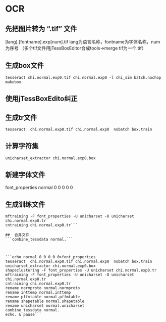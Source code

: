 # OCR
##  先把图片转为 “.tif” 文件
 [lang].[fontname].exp[num].tif
lang为语言名称，fontname为字体名称，num为序号
（多个tif文件用jTessBoxEditor合成tools->merge tif为一个.tif）
##	生成box文件
``` tesseract chi.normal.exp0.tif chi.normal.exp0 -l chi_sim batch.nochop makebox ```
##  使用jTessBoxEdito纠正

##	生成tr文件
```tesseract  chi.normal.exp0.tif chi.normal.exp0  nobatch box.train```
##	计算字符集
```unicharset_extractor chi.normal.exp0.box```
##	新建字体文件
font_properties
normal 0 0 0 0 0 
##	生成训练文件
```shapeclustering -F font_properties -U unicharset chi.normal.exp0.tr
mftraining -F font_properties -U unicharset -O unicharset chi.normal.exp0.tr
cntraining chi.normal.exp0.tr```

##	合并文件
```combine_tessdata normal.```



```echo normal 0 0 0 0 0>font_properties
tesseract  chi.normal.exp0.tif chi.normal.exp0  nobatch box.train
unicharset_extractor chi.normal.exp0.box
shapeclustering -F font_properties -U unicharset chi.normal.exp0.tr
mftraining -F font_properties -U unicharset -O unicharset chi.normal.exp0.tr
cntraining chi.normal.exp0.tr
rename normproto normal.normproto 
rename inttemp normal.inttemp 
rename pffmtable normal.pffmtable 
rename shapetable normal.shapetable
rename unicharset normal.unicharset
combine_tessdata normal.
echo. & pause```
